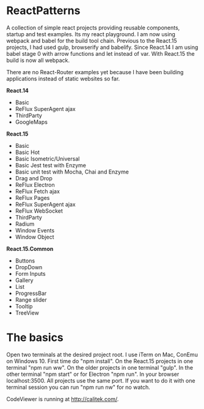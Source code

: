 # ReactPatterns

A collection of simple react projects providing reusable components, startup and test examples. Its my react playground.
I am now using webpack and babel for the build tool chain. Previous to the React.15 projects, I had used gulp, browserify and babelify.
Since React.14 I am using babel stage 0 with arrow functions and let instead of var. With React.15 the build is now all webpack.

There are no React-Router examples yet because I have been building applications instead of static websites so far.

**React.14**
*  Basic
*  ReFlux SuperAgent ajax
*  ThirdParty
  *  GoogleMaps

**React.15**
*  Basic
*  Basic Hot
*  Basic Isometric/Universal
*  Basic Jest test with Enzyme
*  Basic unit test with Mocha, Chai and Enzyme
*  Drag and Drop
*  ReFlux Electron
*  ReFlux Fetch ajax
*  ReFlux Pages
*  ReFlux SuperAgent ajax
*  ReFlux WebSocket
*  ThirdParty
  *  Radium
*  Window Events
*  Window Object

**React.15.Common**
*  Buttons
*  DropDown
*  Form Inputs
*  Gallery
*  List
*  ProgressBar
*  Range slider
*  Tooltip
*  TreeView

# The basics

Open two terminals at the desired project root. I use iTerm on Mac, ConEmu on Windows 10.
First time do "npm install". On the React.15 projects in one terminal "npm run ww".
On the older projects in one terminal "gulp". In the other terminal "npm start" or for Electron "npm run".
In your browser localhost:3500. All projects use the same port.
If you want to do it with one terminal session you can run "npm run nw" for no watch.


CodeViewer is running at http://calitek.com/.
